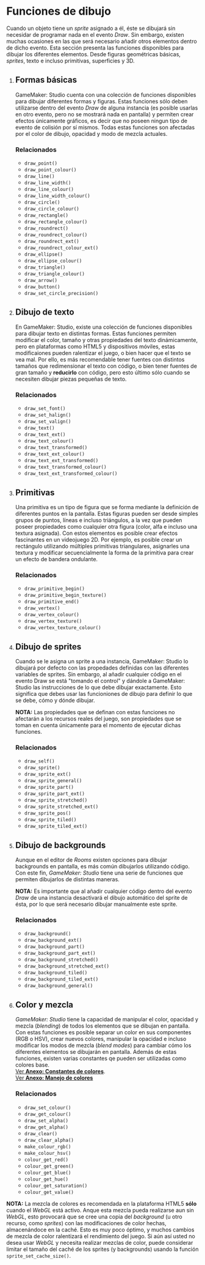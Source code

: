# Funciones de dibujo

Cuando un objeto tiene un _sprite_ asignado a él, éste se dibujará sin necesidar de programar nada en el evento _Draw_. Sin embargo, existen muchas ocasiones en las que será necesario añadir otros elementos dentro de dicho evento. Esta sección presenta las funciones disponibles para dibujar los diferentes elementos. Desde figuras geométricas básicas, _sprites_, texto e incluso primitivas, superficies y 3D.  

1.  ## Formas básicas
    
    GameMaker: Studio cuenta con una colección de funciones disponibles para dibujar diferentes formas y figuras. Estas funciones sólo deben utilizarse dentro del evento _Draw_ de alguna instancia (es posible usarlas en otro evento, pero no se mostrará nada en pantalla) y permiten crear efectos únicamente gráficos, es decir que no poseen ningun tipo de evento de colisión por sí mismos. Todas estas funciones son afectadas por el color de dibujo, opacidad y modo de mezcla actuales.
    
    ### Relacionados
    
    *   `draw_point()`
    *   `draw_point_colour()`
    *   `draw_line()`
    *   `draw_line_width()`
    *   `draw_line_colour()`
    *   `draw_line_width_colour()`
    *   `draw_circle()`
    *   `draw_circle_colour()`
    *   `draw_rectangle()`
    *   `draw_rectangle_colour()`
    *   `draw_roundrect()`
    *   `draw_roundrect_colour()`
    *   `draw_roundrect_ext()`
    *   `draw_roundrect_colour_ext()`
    *   `draw_ellipse()`
    *   `draw_ellipse_colour()`
    *   `draw_triangle()`
    *   `draw_triangle_colour()`
    *   `draw_arrow()`
    *   `draw_button()`
    *   `draw_set_circle_precision()`
2.  ## Dibujo de texto
    
    En GameMaker: Studio, existe una colección de funciones disponibles para dibujar texto en distintas formas. Estas funciones permiten modificar el color, tamaño y otras propiedades del texto dinámicamente, pero en plataformas como HTML5 y dispositivos móviles, estas modificaiones pueden ralentizar el juego, o bien hacer que el texto se vea mal. Por ello, es más recomendable tener fuentes con distintos tamaños que redimensionar el texto con código, o bien tener fuentes de gran tamaño y **reducirlo** con código, pero esto último sólo cuando se necesiten dibujar piezas pequeñas de texto.
    
    ### Relacionados
    
    *   `draw_set_font()`
    *   `draw_set_halign()`
    *   `draw_set_valign()`
    *   `draw_text()`
    *   `draw_text_ext()`
    *   `draw_text_colour()`
    *   `draw_text_transformed()`
    *   `draw_text_ext_colour()`
    *   `draw_text_ext_transformed()`
    *   `draw_text_transformed_colour()`
    *   `draw_text_ext_transformed_colour()`
3.  ## Primitivas
    
    Una primitiva es un tipo de figura que se forma mediante la definición de diferentes puntos en la pantalla. Estas figuras pueden ser desde simples grupos de puntos, líneas e incluso triángulos, a la vez que pueden poseer propiedades como cualquier otra figura (color, alfa e incluso una textura asignada). Con estos elementos es posible crear efectos fascinantes en un videojuego 2D. Por ejemplo, es posible crear un rectángulo utilizando múltiples primitivas triangulares, asignarles una textura y modificar secuencialmente la forma de la primitiva para crear un efecto de bandera ondulante.  
    
    ### Relacionados
    
    *   `draw_primitive_begin()`
    *   `draw_primitive_begin_texture()`
    *   `draw_primitive_end()`
    *   `draw_vertex()`
    *   `draw_vertex_colour()`
    *   `draw_vertex_texture()`
    *   `draw_vertex_texture_colour()`
4.  ## Dibujo de sprites
    
    Cuando se le asigna un sprite a una instancia, GameMaker: Studio lo dibujará por defecto con las propedades definidas con las diferentes variables de sprites. Sin embargo, al añadir cualquier código en el evento Draw se está "tomando el control" y dándole a GameMaker: Studio las instrucciones de lo que debe dibujar exactamente. Esto significa que debes usar las funcioniones de dibujo para definir lo que se debe, cómo y dónde dibujar.  
      
    **NOTA:** Las propiedades que se definan con estas funciones no afectarán a los recursos reales del juego, son propiedades que se toman en cuenta únicamente para el momento de ejecutar dichas funciones.  
    
    ### Relacionados
    
    *   `draw_self()`
    *   `draw_sprite()`
    *   `draw_sprite_ext()`
    *   `draw_sprite_general()`
    *   `draw_sprite_part()`
    *   `draw_sprite_part_ext()`
    *   `draw_sprite_stretched()`
    *   `draw_sprite_stretched_ext()`
    *   `draw_sprite_pos()`
    *   `draw_sprite_tiled()`
    *   `draw_sprite_tiled_ext()`
5.  ## Dibujo de backgrounds
    
    Aunque en el editor de _Rooms_ existen opciones para dibujar backgrounds en pantalla, es más común dibujarlos utilizando código. Con este fin, _GameMaker: Studio_ tiene una serie de funciones que permiten dibujarlos de distintas maneras.  
      
    **NOTA:** Es importante que al añadir cualquier código dentro del evento _Draw_ de una instancia desactivará el dibujo automático del sprite de ésta, por lo que será necesario dibujar manualmente este sprite.
    
    ### Relacionados
    
    *   `draw_background()`
    *   `draw_background_ext()`
    *   `draw_background_part()`
    *   `draw_background_part_ext()`
    *   `draw_background_stretched()`
    *   `draw_background_stretched_ext()`
    *   `draw_background_tiled()`
    *   `draw_background_tiled_ext()`
    *   `draw_background_general()`
6.  ## Color y mezcla
    
    _GameMaker: Studio_ tiene la capacidad de manipular el color, opacidad y mezcla (_blending_) de todos los elementos que se dibujan en pantalla. Con estas funciones es posible separar un color en sus componentes (RGB o HSV), crear nuevos colores, manipular la opacidad e incluso modificar los modos de mezcla (_blend modes_) para cambiar cómo los diferentes elementos se dibujarán en pantalla. Además de estas funciones, existen varias constantes qe pueden ser utilizadas como colores base.  
    [Ver **Anexo: Constantes de colores**](archivos/Anexo_Constantes_de_color.html).  
    [Ver **Anexo: Manejo de colores**](archivos/Anexo_manejo_de_colores.html)  
    
    ### Relacionados
    
    *   `draw_set_colour()`
    *   `draw_get_colour()`
    *   `draw_set_alpha()`
    *   `draw_get_alpha()`
    *   `draw_clear()`
    *   `draw_clear_alpha()`
    *   `make_colour_rgb()`
    *   `make_colour_hsv()`
    *   `colour_get_red()`
    *   `colour_get_green()`
    *   `colour_get_blue()`
    *   `colour_get_hue()`
    *   `colour_get_saturation()`
    *   `colour_get_value()`

**NOTA:** La mezcla de colores es recomendada en la plataforma HTML5 **sólo** cuando el _WebGL_ está activo. Anque esta mezcla pueda realizarse aun sin _WebGL_, esto provocará que se cree una copia del _background_ (u otro recurso, como _sprites_) con las modificaciones de color hechas, almacenándoce en la caché. Esto es muy poco óptimo, y muchos cambios de mezcla de color ralentizará el rendimiento del juego. Si aún así usted no desea usar _WebGL_ y necesita realizar mezclas de color, puede considerar limitar el tamaño del caché de los sprites (y backgrounds) usando la función `sprite_set_cache_size()`.